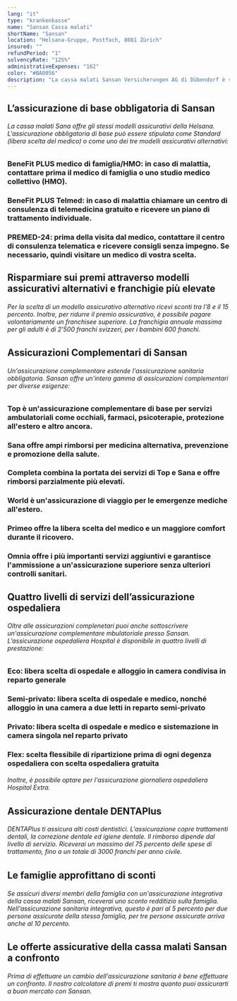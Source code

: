 ```yaml
---
lang: "it"
type: "krankenkasse"
name: "Sansan Cassa malati"
shortName: "Sansan"
location: "Helsana-Gruppe, Postfach, 8081 Zürich"
insured: ""
refundPeriod: "1"
solvencyRate: "125%"
administrativeExpenses: "162"
color: "#BA0056"
description: "La cassa malati Sansan Versicherungen AG di Dübendorf è stata fondata nel 2001 come filiale indipendente del gruppo assicurativo Helsana. Dopo l'armonizzazione del marchio nel 2013, ha comunicato sotto l'aspetto della società madre. Nel 2017 è avvenuta la fusione con la principale controllata assicurativa Progrès. Il core business si concentra sull'assicurazione sanitaria obbligatoria. Inoltre, gli assicurati possono anche sottoscrivere varie assicurazioni integrative."
---
```


## L’assicurazione di base obbligatoria di Sansan

###### La cassa malati Sana offre gli stessi modelli assicurativi della Helsana. L'assicurazione obbligatoria di base può essere stipulata come Standard (libera scelta del medico) o come uno dei tre modelli assicurativi alternativi:

### BeneFit PLUS medico di famiglia/HMO: in caso di malattia, contattare prima il medico di famiglia o uno studio medico collettivo (HMO).

### BeneFit PLUS Telmed: in caso di malattia chiamare un centro di consulenza di telemedicina gratuito e ricevere un piano di trattamento individuale.

### PREMED-24: prima della visita dal medico, contattare il centro di consulenza telematica e ricevere consigli senza impegno. Se necessario, quindi visitare un medico di vostra scelta.

## Risparmiare sui premi attraverso modelli assicurativi alternativi e franchigie più elevate

###### Per la scelta di un modello assicurativo alternativo ricevi sconti tra l'8 e il 15 percento. Inoltre, per ridurre il premio assicurativo, è possibile pagare volontariamente un franchisee superiore. La franchigia annuale massima per gli adulti è di 2'500 franchi svizzeri, per i bambini 600 franchi.

## Assicurazioni Complementari di Sansan

###### Un'assicurazione complementare estende l'assicurazione sanitaria obbligatoria. Sansan offre un'intera gamma di assicurazioni complementari per diverse esigenze:

### Top è un'assicurazione complementare di base per servizi ambulatoriali come occhiali, farmaci, psicoterapie, protezione all'estero e altro ancora.

### Sana offre ampi rimborsi per medicina alternativa, prevenzione e promozione della salute.

### Completa combina la portata dei servizi di Top e Sana e offre rimborsi parzialmente più elevati.

### World è un'assicurazione di viaggio per le emergenze mediche all'estero.

### Primeo offre la libera scelta del medico e un maggiore comfort durante il ricovero.

### Omnia offre i più importanti servizi aggiuntivi e garantisce l'ammissione a un'assicurazione superiore senza ulteriori controlli sanitari.

## Quattro livelli di servizi dell’assicurazione ospedaliera

###### Oltre alle assicurazioni complenetari puoi anche sottoscrivere un'assicurazione complementare mbulatoriale presso Sansan. L’assicurazione ospedaliera Hospital è disponibile in quattro livelli di prestazione:

### Eco: libera scelta di ospedale e alloggio in camera condivisa in reparto generale 

### Semi-privato: libera scelta di ospedale e medico, nonché alloggio in una camera a due letti in reparto semi-privato

### Privato: libera scelta di ospedale e medico e sistemazione in camera singola nel reparto privato

### Flex: scelta flessibile di ripartizione prima di ogni degenza ospedaliera con scelta ospedaliera gratuita

###### Inoltre, è possibile optare per l'assicurazione giornaliera ospedaliera Hospital Extra.

## Assicurazione dentale DENTAPlus

###### DENTAPlus ti assicura alti costi dentistici. L'assicurazione copre trattamenti dentali, la correzione dentale ed igiene dentale. Il rimborso dipende dal livello di servizio. Riceverai un massimo del 75 percento delle spese di trattamento, fino a un totale di 3000 franchi per anno civile.

## Le famiglie approfittano di sconti

###### Se assicuri diversi membri della famiglia con un'assicurazione integrativa della cassa malati Sansan, riceverai uno sconto redditizio sulla famiglia. Nell'assicurazione sanitaria integrativa, questo è pari al 5 percento per due persone assicurate della stessa famiglia, per tre persone assicurate arriva anche al 10 percento.

## Le offerte assicurative della cassa malati Sansan a confronto

###### Prima di effettuare un cambio dell'assicurazione sanitaria è bene effettuare un confronto. Il nostro calcolatore di premi ti mostra quanto puoi assicurarti a buon mercato con Sansan.
